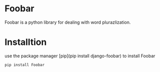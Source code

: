 # Foobar
Foobar is a python library for dealing with word plurazlization.

# Installtion 
use the package manager [pip](pip install django-foobar) to install Foobar  
````
pip install Foobar 
````
